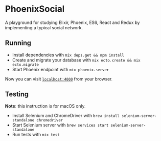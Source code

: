 # PhoenixSocial

A playground for studying Elixir, Phoenix, ES6, React and Redux by implementing a typical social network.

## Running

  * Install dependencies with `mix deps.get && npm install`
  * Create and migrate your database with `mix ecto.create && mix ecto.migrate`
  * Start Phoenix endpoint with `mix phoenix.server`

Now you can visit [`localhost:4000`](http://localhost:4000) from your browser.

## Testing

__Note:__ this instruction is for macOS only.

  * Install Selenium and ChromeDriver with `brew install selenium-server-standalone chromedriver`
  * Start Selenium server with `brew services start selenium-server-standalone`
  * Run tests with `mix test`

  